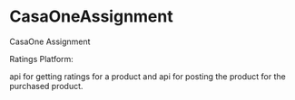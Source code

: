 # CasaOneAssignment
CasaOne Assignment

Ratings Platform:

api for getting ratings for a product and api for posting the product for the purchased product.
